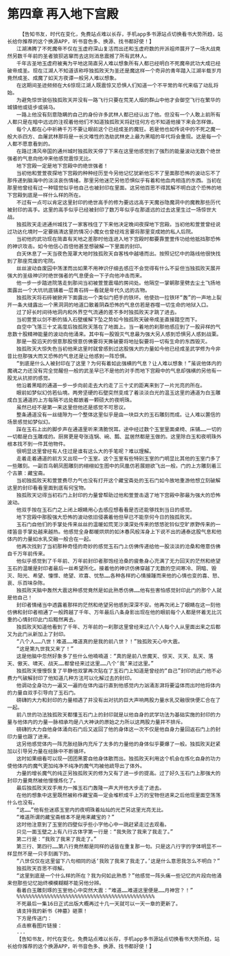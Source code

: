 # 第四章 再入地下宫殿
        【告知书友，时代在变化，免费站点难以长存，手机app多书源站点切换看书大势所趋，站长给你推荐的这个换源APP，听书音色多、换源、找书都好使！】
       江湖沸腾了不死魔帝不仅在玉虚府深山复活而出还和玉虚府数的开派祖师展开了一场大战竟然另数千年前的圣者狼狈逃窜而去这则消息震撼了所有武林人。
       千年古圣地玉虚府被夷为平地这简直另人难以想象所有人都已经明白不死魔帝武功大成已经破帝成圣。现在江湖人不知道该称呼独孤败天为圣还是魔这样一个奇异的青年踏入江湖半载岁月竟然成圣、成魔了如天方夜谭一般另人难以想象。
       在这期间圣迹频频在大6惊现江湖人既震惊又恐惧人们知道一个不平常的年代来临了动乱将始。
       为避免惊世骇俗独孤败天并没有一路飞行只要在荒芜人烟的群山中他才会御空飞行在繁华的城镇他或徒步或骑马。
       一路上他没有刻意隐瞒的自己的身份许多武林人都已经认出了他。但没有一个人敢上前所有人都只是在暗中远远的注视着他他们不知道独孤败天将赶往何方也不知道他接下来会怎样做。
       每个人都在心中祈祷千万不要让眼前这个已经成圣的魔狂。若是他也如传说中的不死之魔一般大杀四方、血屠武林那将是一长灾难性的浩劫武林史上最为黑暗的年代将会重现。这是每一个人都不愿意看到的。
       在路过清风帝国的通州城时独孤败天停了下来在这里他感觉到了强烈的能量波动无数个绝世强者的气息向他冲来他感觉震惊无比。
       地下宫殿一定是地下宫殿中的绝世强者！
       当初他和萱萱夜探地下宫殿的种种经历至今另他记忆犹新他忘不了里面那恐怖的波动忘不了那传递到脑海中的淡淡哀伤情绪。那里另他迷茫另他恐惧似乎有着和他血肉相连的东西。当初在那里他曾经有过一种错觉似乎他自己也被封印在里面。这另他百思不得其解不明白这个恐怖的地下宫殿到底是一样什么样的所在。
       不过有一点可以肯定这里封印的绝世高手的修为要远远高于天魔谷隐魔洞中的魔教那些历代被封印的高手。这里的高手似乎已经被封印了数万年似乎在那遥远的过去这里生过一场惊世大战。
       独孤败天走进通州城找了一家客栈住了下来他决定晚间夜探地下宫殿。当初他和萱萱曾经说过功达化境时一定要搞清这里的情况小魔女也曾经戏言要将那里变成她的私人后院。
       当初他的武功现在简直有天地之差那时他连进入地下宫殿时都要靠萱萱传功给他抵挡那恐怖的神识攻击。如今他信心百倍他甚至想破解一下里面的封印。
       白天休息了一天当夜色笼罩大地时独孤败天自客栈中越墙而出。按照记忆中的路线他很快找到了那座荒废的宅院。
       丝丝波动自废园中荡漾而出如果不用神识仔细去感应不会觉得有什么不妥但当独孤败天展开强大的圣级神识时绝世强者的气息便会一下子向他冲击而来。
       他一步一步踏进院落走到那间当初被萱萱震塌的房间处。他隔空一掌朝那里劈去尘土飞扬地面露出一个大坑坑底铺着一层青石砖一看就是年代久远的古物。
       独孤败天将石砖被掀开下面露出一个类似门把手的铁环。他使劲一拉铁环“轰”的一声地上裂开一条大缝露出一个黑洞洞的地道口散着阴森恐怖的气息仿若是吞噬一切生命的地狱入口。
       过了好长时间待地洞内和外界空气流通的差不多时独孤败天才跳了进去。
       当初萱萱以剑不断的插入石壁缓解下坠之势如今独孤败天破帝成圣直接踏空而下。
       自空中飞落三十丈高度后独孤败天落在了地面上。当一着地的刹那他感应到了一股异样的气息数十股精神能量的波动向他涌来。其中有一股毁灭气息最为强大另人感到恐惧另人感到战栗。
       那是一股滔天的恨意那股恨意仿佛要将天撕破要将地扯裂要将一切有生命的东西毁灭。
       独孤败天大惊失色当初他来这里时就曾感到过这股强大的力量如今他已经成圣武学修为今非昔比但那强大而又恐怖的气息还是让他感到一阵恐惧。
       “到底是什么人被封印在了这里？为何有着如此强横的气息？让人难以想象！”虽说他体内的魔魂之力还没有完全觉醒但一般的武圣早已不是他的对手而地下宫殿中的气息却强横的另他有一股无从抗拒的感觉。
       他沿着黑暗的通道一步一步向前走去大约走了三十丈的距离来到了一片光亮的所在。
       眼前如梦似幻仿若仙境。两旁坚硬的石壁突然变成了着淡淡白光的温玉这里的通道为白玉雕成白玉通道的上方每隔不远处都嵌着一颗硕大的夜明珠。
       虽然已经不是第一来这里但他还是感觉不可思议。
       整条通道没有一丝缝隙为一个整体这里似乎是由一块巨大的玉石雕刻而成。让人难以置信的场景感觉如梦似幻。
       踩在玉石上出的脚步声在通道里听来清脆悦耳。途中经过数个玉室里面桌椅、床铺……一切的一切都是白玉雕成的。厨房更是夸张连锅、碗、瓢、盆居然都是玉做的。这里除白玉和夜明珠外根本找不到一件其他物件。
       很明显这里曾经有人住过是谁有这么大的手笔呢？难以理解。
       走着走着通道的前方又出现一个玉室。这个玉室有些特别玉室的门明显比其他的玉室门多了一些雕刻。一副百鸟朝凤图雕刻的栩栩如生图中的凤凰仿若展翅欲飞出一般。门的上方雕刻着三个古篆：藏宝斋。
       当初独孤败天和萱萱费尽力气也没有打开这个藏宝斋处的玉石门如今故地重游他想立刻破解这里的封印看看里面到底有何宝物。
       独孤败天记得当初石门上封印的力量曾帮助过他和萱萱击退了地下宫殿中那最为强大的恐怖波动。
       他双手按在玉石门之上闭上眼睛用心去感应想看看是否还能够找到当日的感觉。
       地下宫殿中那股强大恐怖的波动依旧侵袭着他但早已不能奈何今日的独孤败天。
       玉石门自他们的手掌处传来丝丝的温暖如荒芜沙漠深处传来的悠悠驼铃似空旷原野传来的一缕笛音手掌处越来越热。他感觉全身都暖烘烘的如沐春风般浑身上下说不出的通泰这股气息和他体内的力量如水乳交融一般合在一起。
       他再次找到了当初那种奇怪的奇妙的感觉玉石门上仿佛传递给他一股淡淡的沧桑和倦意仿佛自千万年前传来。
       他似乎感觉到了千年前、万年前封印者那饱经沧桑的疲惫身心充满了无力回天的茫然和绝望玉石的温暖是封印者最后一丝希望所化。接着他的神识仿佛穿越了无数的空间寒冷、阴暗、毁灭、阳光、希望、憧憬、绝望、欢喜、忧愁……各种各样的心情接踵而来他的心情也变的喜、怒、哀、乐百味杂陈。
       独孤败天脑中轰然大震这种感觉竟然是如此熟悉仿佛……他有些害怕感觉封印此门的那个人就是他自己！
       封印者情绪当中透露着那样的茫然和绝望另他感到深深不安。他再次闭上了眼睛在这一刻他仿佛和封印者相通了一般跨越了千年、万年最后八条身影出现在他的眼前每个人都是怀着无比沉重的心情封印此门后黯然离去。
       独孤败天知道他看到了千年、万年前的一刹那这里曾经来过八个人每个人从里面出来之后都又为此门从新加上了封印。
       “八个人……八世！难道……难道真的是我的前八世？！”独孤败天心中大震。
       “这是第九世我又来了！”
       这是他脑中忽然好象多了些什么他喃喃道：“真的是前八世魔天、惊天、灭天、乱天、落天、傲天、啸天、战天……都曾经来过这里……八个‘我’来过这里。”
       独孤败天慢慢恢复了平静他双掌再次贴在了玉石门上知道是曾经的“自己”封印的此门他不必费力气破解封印了他知道几种方法可以化解过去的封印。
       他调动全身功力一遍又一遍的在体内运行直到他感觉内力汹涌澎湃将要溢体而出时他将体内的力量自双手引导向了玉石门。
       磅礴的大力和封印的力量相遇了并没有出对抗的巨大声响两股力量水乳交融很快便汇合在了一起。
       前八世的功法独孤败天都懂玉石门上的封印就是以他自身的武学功法为基础实施的封印的力量与他体内的力量一脉相承均是八大神诀的原始之力所以这两股力量并不排斥。
       磅礴的大力自他身体涌向石门后又返回了他的身体这一次不仅是他自身力量回返石门上的封印力量也跟了进来。
       这另他感觉体内一阵充胀经脉内充斥了太多的力量他的身体似乎要爆了一般。独孤败天赶紧加以引导另力量在经脉中不断循环。
       这时如果细看可以现一团团黑雾自他身体散而出。独孤败天利用这个机会在炼化自身的功力使他体内的魔气更加纯净不纯净的魔气均被他疏导出了体外。
       力量的增长魔气的纯正另独孤败天的修为又有了进一步的提高。过了好久玉石门上那强大的封印力量竟然被他慢慢炼化了。
       最后独孤败天双手用力一推玉石门轰隆一声大开他大步走了进去。
       在他的想象中这里既然被称作藏宝斋一定会堆积成千上万的宝物但进来之后他现里面空荡荡什么也没有。
       “这……”他有些迷惑玉室内的夜明珠着灿灿的光芒另这里光亮无比。
       “难道所谓的藏宝斋根本不是用来藏宝的？”
       这时他注意到了玉室的四壁似乎些小字他心中一跳赶紧走过去观看。
       只见一面玉壁之上有八行古体字第一行是：“我失败了我来了我走了。”
       第二行是：“我败了我来了我走了。”
       第三行、第四行……第八行竟然都是同样的话皆在重复那一句。只是这八行字的字体明显不一样显然不是一只手刻画下的。
       “八世仅仅在这里留下八句相同的话‘我败了我来了我走了。’这是什么意思我怎么不明白？”
       独孤败天百思不得解。
       “这里到底是一个什么样的所在？我为何如此熟悉？”他感觉一阵头痛一些记忆的片段向他涌来但那些记忆始终模模糊糊不能另他分辨。
       看着白玉雕刻琢的玉室他心中突然大震：“难道……难道这里便是……月神宫？！”
       %%%%%%%%%%%%%%%%%%%%%%%%%%%%%%%%%%%%%%%%%%%%%
       不死最后一集16日正式出版大概再过十几一天就可以一天一章的更新了。
       请支持我的新书《神墓》砸票！
       下方是传送门：
       点击察看图片链接：
       ...
       【告知书友，时代在变化，免费站点难以长存，手机app多书源站点切换看书大势所趋，站长给你推荐的这个换源APP，听书音色多、换源、找书都好使！】